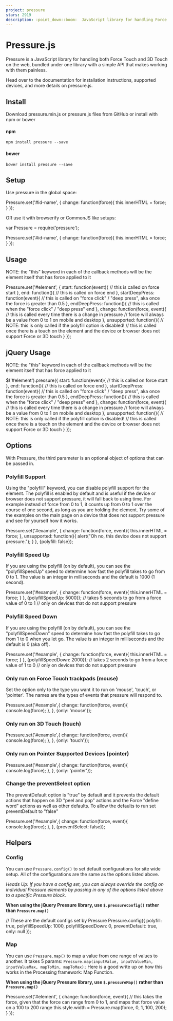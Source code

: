 ```yaml
---
project: pressure
stars: 2919
description: :point_down::boom:  JavaScript library for handling Force Touch, 3D Touch, and Pointer Pressure.
---
```


Pressure.js
===========

Pressure is a JavaScript library for handling both Force Touch and 3D Touch on the web, bundled under one library with a simple API that makes working with them painless.

Head over to the documentation for installation instructions, supported devices, and more details on pressure.js.

Install
-------

Download pressure.min.js or pressure.js files from GitHub or install with npm or bower

#### npm

```
npm install pressure --save
```

#### bower

```
bower install pressure --save
```

Setup
-----

Use pressure in the global space:

Pressure.set('#id-name', {
  change: function(force){
    this.innerHTML \= force;
  }
});

OR use it with browserify or CommonJS like setups:

var Pressure \= require('pressure');

Pressure.set('#id-name', {
  change: function(force){
    this.innerHTML \= force;
  }
});

Usage
-----

NOTE: the "this" keyword in each of the callback methods will be the element itself that has force applied to it

Pressure.set('#element', {
  start: function(event){
    // this is called on force start
  },
  end: function(){
    // this is called on force end
  },
  startDeepPress: function(event){
    // this is called on "force click" / "deep press", aka once the force is greater than 0.5
  },
  endDeepPress: function(){
    // this is called when the "force click" / "deep press" end
  },
  change: function(force, event){
    // this is called every time there is a change in pressure
    // force will always be a value from 0 to 1 on mobile and desktop
  },
  unsupported: function(){
    // NOTE: this is only called if the polyfill option is disabled!
    // this is called once there is a touch on the element and the device or browser does not support Force or 3D touch
  }
});

jQuery Usage
------------

NOTE: the "this" keyword in each of the callback methods will be the element itself that has force applied to it

$('#element').pressure({
  start: function(event){
    // this is called on force start
  },
  end: function(){
    // this is called on force end
  },
  startDeepPress: function(event){
    // this is called on "force click" / "deep press", aka once the force is greater than 0.5
  },
  endDeepPress: function(){
    // this is called when the "force click" / "deep press" end
  },
  change: function(force, event){
    // this is called every time there is a change in pressure
    // force will always be a value from 0 to 1 on mobile and desktop
  },
  unsupported: function(){
    // NOTE: this is only called if the polyfill option is disabled!
    // this is called once there is a touch on the element and the device or browser does not support Force or 3D touch
  }
});

Options
-------

With Pressure, the third parameter is an optional object of options that can be passed in.

### Polyfill Support

Using the "polyfill" keyword, you can disable polyfill support for the element. The polyfill is enabled by default and is useful if the device or browser does not support pressure, it will fall back to using time. For example instead of force from 0 to 1, it counts up from 0 to 1 over the course of one second, as long as you are holding the element. Try some of the examples on the main page on a device that does not support pressure and see for yourself how it works.

Pressure.set('#example', {
  change: function(force, event){
    this.innerHTML \= force;
  },
  unsupported: function(){
    alert("Oh no, this device does not support pressure.");
  }
}, {polyfill: false});

### Polyfill Speed Up

If you are using the polyfill (on by default), you can see the "polyfillSpeedUp" speed to determine how fast the polyfill takes to go from 0 to 1. The value is an integer in milliseconds and the default is 1000 (1 second).

Pressure.set('#example', {
  change: function(force, event){
    this.innerHTML \= force;
  }
}, {polyfillSpeedUp: 5000});
// takes 5 seconds to go from a force value of 0 to 1
// only on devices that do not support pressure

### Polyfill Speed Down

If you are using the polyfill (on by default), you can see the "polyfillSpeedDown" speed to determine how fast the polyfill takes to go from 1 to 0 when you let go. The value is an integer in milliseconds and the default is 0 (aka off).

Pressure.set('#example', {
  change: function(force, event){
    this.innerHTML \= force;
  }
}, {polyfillSpeedDown: 2000});
// takes 2 seconds to go from a force value of 1 to 0
// only on devices that do not support pressure

### Only run on Force Touch trackpads (mouse)

Set the option only to the type you want it to run on 'mouse', 'touch', or 'pointer'. The names are the types of events that pressure will respond to.

Pressure.set('#example',{
  change: function(force, event){
    console.log(force);
  },
}, {only: 'mouse'});

### Only run on 3D Touch (touch)

Pressure.set('#example',{
  change: function(force, event){
    console.log(force);
  },
}, {only: 'touch'});

### Only run on Pointer Supported Devices (pointer)

Pressure.set('#example',{
  change: function(force, event){
    console.log(force);
  },
}, {only: 'pointer'});

### Change the preventSelect option

The preventDefault option is "true" by default and it prevents the default actions that happen on 3D "peel and pop" actions and the Force "define word" actions as well as other defaults. To allow the defaults to run set preventDefault to "false"

Pressure.set('#example',{
  change: function(force, event){
    console.log(force);
  },
}, {preventSelect: false});

Helpers
-------

### Config

You can use `Pressure.config()` to set default configurations for site wide setup. All of the configurations are the same as the options listed above.

_Heads Up: If you have a config set, you can always override the config on individual Pressure elements by passing in any of the options listed above to a specific Pressure block._

**When using the jQuery Pressure library, use `$.pressureConfig()` rather than `Pressure.map()`**

// These are the default configs set by Pressure
Pressure.config({
  polyfill: true,
  polyfillSpeedUp: 1000,
  polyfillSpeedDown: 0,
  preventDefault: true,
  only: null
});

### Map

You can use `Pressure.map()` to map a value from one range of values to another. It takes 5 params: `Pressure.map(inputValue, inputValueMin, inputValueMax, mapToMin, mapToMax);` Here is a good write up on how this works in the Processing framework: Map Function.

**When using the jQuery Pressure library, use `$.pressureMap()` rather than `Pressure.map()`**

Pressure.set('#element', {
  change: function(force, event){
    // this takes the force, given that the force can range from 0 to 1, and maps that force value on a 100 to 200 range
    this.style.width \= Pressure.map(force, 0, 1, 100, 200);
  }
});
